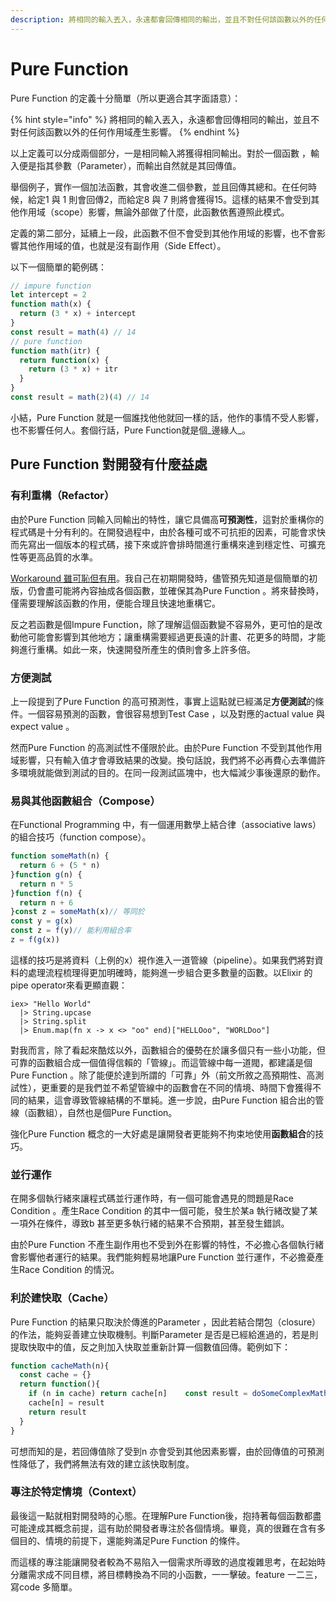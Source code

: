 ```yaml
---
description: 將相同的輸入丟入，永遠都會回傳相同的輸出，並且不對任何該函數以外的任何作用域產生影響。
---
```


# Pure Function

Pure Function 的定義十分簡單（所以更適合其字面語意）：

{% hint style="info" %}
將相同的輸入丟入，永遠都會回傳相同的輸出，並且不對任何該函數以外的任何作用域產生影響。
{% endhint %}

以上定義可以分成兩個部分，一是相同輸入將獲得相同輸出。對於一個函數 ，輸入便是指其參數（Parameter），而輸出自然就是其回傳值。

舉個例子，實作一個加法函數，其會收進二個參數，並且回傳其總和。在任何時候，給定1 與 1 則會回傳2，而給定8 與 7 則將會獲得15。這樣的結果不會受到其他作用域（scope）影響，無論外部做了什麼，此函數依舊遵照此模式。

定義的第二部分，延續上一段，此函數不但不會受到其他作用域的影響，也不會影響其他作用域的值，也就是沒有副作用（Side Effect）。

以下一個簡單的範例碼：

```javascript
// impure function
let intercept = 2
function math(x) {
  return (3 * x) + intercept
}
const result = math(4) // 14
// pure function
function math(itr) {
  return function(x) {
    return (3 * x) + itr
  }
}
const result = math(2)(4) // 14
```

小結，Pure Function 就是一個誰找他他就回一樣的話，他作的事情不受人影響，也不影響任何人。套個行話，Pure Function就是個_邊緣人_。

## Pure Function 對開發有什麼益處 <a id="50f6"></a>

### 有利重構（Refactor） <a id="2253"></a>

由於Pure Function 同輸入同輸出的特性，讓它具備高**可預測性**，這對於重構你的程式碼是十分有利的。在開發過程中，由於各種可或不可抗拒的因素，可能會求快而先寫出一個版本的程式碼，接下來或許會排時間進行重構來達到穩定性、可擴充性等更高品質的水準。

[Workaround 雖可恥但有用](https://weekly.codetengu.com/issues/72)。我自己在初期開發時，儘管預先知道是個簡單的初版，仍會盡可能將內容抽成各個函數，並確保其為Pure Function 。將來替換時，僅需要理解該函數的作用，便能合理且快速地重構它。

反之若函數是個Impure Function，除了理解這個函數變不容易外，更可怕的是改動他可能會影響到其他地方；讓重構需要經過更長遠的計畫、花更多的時間，才能夠進行重構。如此一來，快速開發所產生的債則會多上許多倍。

### 方便測試 <a id="cfb4"></a>

上一段提到了Pure Function 的高可預測性，事實上這點就已經滿足**方便測試**的條件。一個容易預測的函數，會很容易想到Test Case ，以及對應的actual value 與expect value 。

然而Pure Function 的高測試性不僅限於此。由於Pure Function 不受到其他作用域影響，只有輸入值才會導致結果的改變。換句話說，我們將不必再費心去準備許多環境就能做到測試的目的。在同一段測試區塊中，也大幅減少事後還原的動作。

### 易與其他函數組合（Compose） <a id="5ad7"></a>

在Functional Programming 中，有一個運用數學上結合律（associative laws）的組合技巧（function compose）。

```javascript
function someMath(n) {
  return 6 + (5 * n)
}function g(n) {
  return n * 5
}function f(n) {
  return n + 6
}const z = someMath(x)// 等同於
const y = g(x)
const z = f(y)// 能利用組合率
z = f(g(x))
```

這樣的技巧是將資料（上例的x）視作進入一道管線（pipeline）。如果我們將對資料的處理流程梳理得更加明確時，能夠進一步組合更多數量的函數。以Elixir 的pipe operator來看更顯直觀：

```text
iex> "Hello World"
  |> String.upcase
  |> String.split
  |> Enum.map(fn x -> x <> "oo" end)["HELLOoo", "WORLDoo"]
```

對我而言，除了看起來酷炫以外，函數組合的優勢在於讓多個只有一些小功能，但可靠的函數組合成一個值得信賴的「管線」。而這管線中每一道閥，都建議是個Pure Function 。除了能便於達到所謂的「可靠」外（前文所敘之高預期性、高測試性），更重要的是我們並不希望管線中的函數會在不同的情境、時間下會獲得不同的結果，這會導致管線結構的不單純。進一步說，由Pure Function 組合出的管線（函數組），自然也是個Pure Function。

強化Pure Function 概念的一大好處是讓開發者更能夠不拘束地使用**函數組合**的技巧。

### 並行運作 <a id="ced0"></a>

在開多個執行緒來讓程式碼並行運作時，有一個可能會遇見的問題是Race Condition 。產生Race Condition 的其中一個可能，發生於某a 執行緒改變了某一項外在條件，導致b 甚至更多執行緒的結果不合預期，甚至發生錯誤。

由於Pure Function 不產生副作用也不受到外在影響的特性，不必擔心各個執行緒會影響他者運行的結果。我們能夠輕易地讓Pure Function 並行運作，不必擔憂產生Race Condition 的情況。

### 利於建快取（Cache） <a id="e3b6"></a>

Pure Function 的結果只取決於傳進的Parameter ，因此若結合閉包（closure）的作法，能夠妥善建立快取機制。判斷Parameter 是否是已經給進過的，若是則提取快取中的值，反之則加入快取並重新計算一個數值回傳。範例如下：

```javascript
function cacheMath(n){
  const cache = {}
  return function(){
    if (n in cache) return cache[n]    const result = doSomeComplexMathMethod(n)
    cache[n] = result
    return result
  }
}
```

可想而知的是，若回傳值除了受到n 亦會受到其他因素影響，由於回傳值的可預測性降低了，我們將無法有效的建立該快取制度。

### 專注於特定情境（Context） <a id="24ee"></a>

最後這一點就相對開發時的心態。在理解Pure Function後，抱持著每個函數都盡可能達成其概念前提，這有助於開發者專注於各個情境。畢竟，真的很難在含有多個目的、情境的前提下，還能夠滿足Pure Function 的條件。

而這樣的專注能讓開發者較為不易陷入一個需求所導致的過度複雜思考，在起始時分離需求成不同目標，將目標轉換為不同的小函數，一一擊破。feature 一二三，寫code 多簡單。

